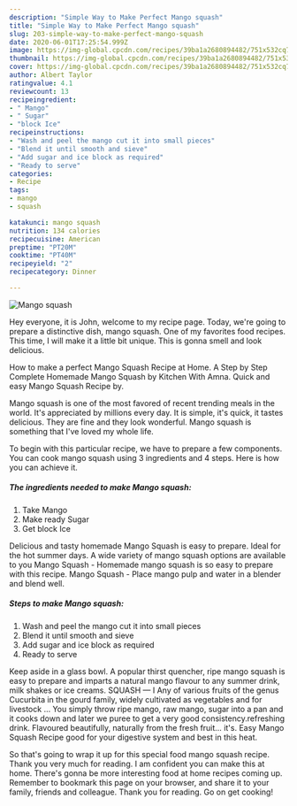 ```yaml
---
description: "Simple Way to Make Perfect Mango squash"
title: "Simple Way to Make Perfect Mango squash"
slug: 203-simple-way-to-make-perfect-mango-squash
date: 2020-06-01T17:25:54.999Z
image: https://img-global.cpcdn.com/recipes/39ba1a2680894482/751x532cq70/mango-squash-recipe-main-photo.jpg
thumbnail: https://img-global.cpcdn.com/recipes/39ba1a2680894482/751x532cq70/mango-squash-recipe-main-photo.jpg
cover: https://img-global.cpcdn.com/recipes/39ba1a2680894482/751x532cq70/mango-squash-recipe-main-photo.jpg
author: Albert Taylor
ratingvalue: 4.1
reviewcount: 13
recipeingredient:
- " Mango"
- " Sugar"
- "block Ice"
recipeinstructions:
- "Wash and peel the mango cut it into small pieces"
- "Blend it until smooth and sieve"
- "Add sugar and ice block as required"
- "Ready to serve"
categories:
- Recipe
tags:
- mango
- squash

katakunci: mango squash 
nutrition: 134 calories
recipecuisine: American
preptime: "PT20M"
cooktime: "PT40M"
recipeyield: "2"
recipecategory: Dinner

---
```



![Mango squash](https://img-global.cpcdn.com/recipes/39ba1a2680894482/751x532cq70/mango-squash-recipe-main-photo.jpg)

Hey everyone, it is John, welcome to my recipe page. Today, we're going to prepare a distinctive dish, mango squash. One of my favorites food recipes. This time, I will make it a little bit unique. This is gonna smell and look delicious.

How to make a perfect Mango Squash Recipe at Home. A Step by Step Complete Homemade Mango Squash by Kitchen With Amna. Quick and easy Mango Squash Recipe by.

Mango squash is one of the most favored of recent trending meals in the world. It's appreciated by millions every day. It is simple, it's quick, it tastes delicious. They are fine and they look wonderful. Mango squash is something that I've loved my whole life.


To begin with this particular recipe, we have to prepare a few components. You can cook mango squash using 3 ingredients and 4 steps. Here is how you can achieve it.

<!--inarticleads1-->

##### The ingredients needed to make Mango squash:

1. Take  Mango
1. Make ready  Sugar
1. Get block Ice


Delicious and tasty homemade Mango Squash is easy to prepare. Ideal for the hot summer days. A wide variety of mango squash options are available to you Mango Squash - Homemade mango squash is so easy to prepare with this recipe. Mango Squash - Place mango pulp and water in a blender and blend well. 

<!--inarticleads2-->

##### Steps to make Mango squash:

1. Wash and peel the mango cut it into small pieces
1. Blend it until smooth and sieve
1. Add sugar and ice block as required
1. Ready to serve


Keep aside in a glass bowl. A popular thirst quencher, ripe mango squash is easy to prepare and imparts a natural mango flavour to any summer drink, milk shakes or ice creams. SQUASH — I Any of various fruits of the genus Cucurbita in the gourd family, widely cultivated as vegetables and for livestock … You simply throw ripe mango, raw mango, sugar into a pan and it cooks down and later we puree to get a very good consistency.refreshing drink. Flavoured beautifully, naturally from the fresh fruit… it&#39;s. Easy Mango Squash Recipe good for your digestive system and best in this heat. 

So that's going to wrap it up for this special food mango squash recipe. Thank you very much for reading. I am confident you can make this at home. There's gonna be more interesting food at home recipes coming up. Remember to bookmark this page on your browser, and share it to your family, friends and colleague. Thank you for reading. Go on get cooking!
